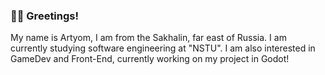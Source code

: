 ### 🙋‍♂️ Greetings!
My name is Artyom, I am from the Sakhalin, far east of Russia. I am currently studying software engineering at "NSTU".
I am also interested in GameDev and Front-End, currently working on my project in Godot!
<!--
**Rikucode/Rikucode** is a ✨ _special_ ✨ repository because its `README.md` (this file) appears on your GitHub profile.

Here are some ideas to get you started:

- 🔭 I’m currently working on ...
- 🌱 I’m currently learning ...
- 👯 I’m looking to collaborate on ...
- 🤔 I’m looking for help with ...
- 💬 Ask me about ...
- 📫 How to reach me: ...
-->
